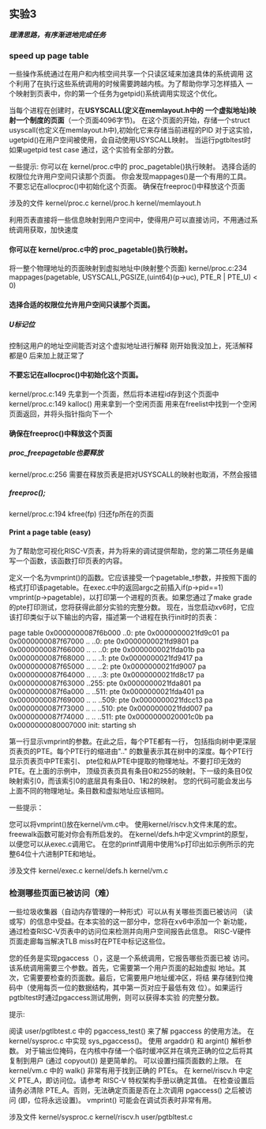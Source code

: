 ## 实验3
***理清思路，有序渐进地完成任务***

### speed up page table
一些操作系统通过在用户和内核空间共享一个只读区域来加速具体的系统调用
这个利用了在执行这些系统调用的时候需要跨越内核。为了帮助你学习怎样插入
一个映射到页表中，你的第一个任务为getpid()系统调用实现这个优化。

当每个进程在创建时，在**USYSCALL(定义在memlayout.h中的
一个虚拟地址)映射一个制度的页面**（一个页面4096字节)。
 在这个页面的开始，存储一个struct usyscall(也定义在memlayout.h中),初始化它来存储当前进程的PID
  对于这实验，ugetpid()在用户空间被使用，会自动使用USYSCALL映射。
  当运行pgtbltest时如果ugetpid test case 通过，这个实验有全部的分数。

一些提示:
你可以在 kernel/proc.c中的 proc_pagetable()执行映射。
选择合适的权限位允许用户空间只读那个页面。
你会发现mappages()是一个有用的工具。
不要忘记在allocproc()中初始化这个页面。
确保在freeproc()中释放这个页面


涉及的文件
  kernel/proc.c
  kernel/proc.h
  kernel/memlayout.h

利用页表直接将一些信息映射到用户空间中，使得用户可以直接访问，不用通过系统调用获取，加快速度


#### 你可以在 kernel/proc.c中的 proc_pagetable()执行映射。
将一整个物理地址的页面映射到虚拟地址中(映射整个页面)
kernel/proc.c:234
mappages(pagetable, USYSCALL,PGSIZE,(uint64)(p->uc), PTE_R | PTE_U) < 0)

#### 选择合适的权限位允许用户空间只读那个页面。
##### U标记位
控制这用户的地址空间能否对这个虚拟地址进行解释
刚开始我没加上，死活解释都是0
后来加上就正常了

#### 不要忘记在allocproc()中初始化这个页面。
kernel/proc.c:149
先拿到一个页面，然后将本进程id存到这个页面中 kernel/proc.c:149
kalloc() 用来拿到一个空闲页面
    用来在freelist中找到一个空闲页面返回，并将头指针指向下一个
    
#### 确保在freeproc()中释放这个页面
##### proc_freepagetable也要释放
kernel/proc.c:256
需要在释放页表是把对USYSCALL的映射也取消，不然会报错
#####  freeproc();
kernel/proc.c:194
kfree(fp) 归还fp所在的页面


#### Print a page table (easy)
为了帮助您可视化RISC-V页表，并为将来的调试提供帮助，您的第二项任务是编写一个函数，该函数打印页表的内容。

定义一个名为vmprint()的函数。它应该接受一个pagetable_t参数，并按照下面的格式打印该pagetable。在exec.c中的返回argc之前插入if(p->pid==1) vmprint(p->pagetable)，以打印第一个进程的页表。如果您通过了make grade的pte打印测试，您将获得此部分实验的完整分数。
现在，当您启动xv6时，它应该打印类似于以下输出的内容，描述第一个进程在执行init时的页表：


page table 0x0000000087f6b000
 ..0: pte 0x0000000021fd9c01 pa 0x0000000087f67000
 .. ..0: pte 0x0000000021fd9801 pa 0x0000000087f66000
 .. .. ..0: pte 0x0000000021fda01b pa 0x0000000087f68000
 .. .. ..1: pte 0x0000000021fd9417 pa 0x0000000087f65000
 .. .. ..2: pte 0x0000000021fd9007 pa 0x0000000087f64000
 .. .. ..3: pte 0x0000000021fd8c17 pa 0x0000000087f63000
 ..255: pte 0x0000000021fda801 pa 0x0000000087f6a000
 .. ..511: pte 0x0000000021fda401 pa 0x0000000087f69000
 .. .. ..509: pte 0x0000000021fdcc13 pa 0x0000000087f73000
 .. .. ..510: pte 0x0000000021fdd007 pa 0x0000000087f74000
 .. .. ..511: pte 0x0000000020001c0b pa 0x0000000080007000
init: starting sh
  
第一行显示vmprint的参数。在此之后，每个PTE都有一行，
包括指向树中更深层页表页的PTE。每个PTE行的缩进由".."
的数量表示其在树中的深度。每个PTE行显示页表页中PTE索引、
pte位和从PTE中提取的物理地址。不要打印无效的PTE。在上面的示例中，
顶级页表页具有条目0和255的映射。下一级的条目0仅映射索引0，而该索引0的底层具有条目0、1和2的映射。
您的代码可能会发出与上面不同的物理地址。条目数和虚拟地址应该相同。

一些提示：

您可以将vmprint()放在kernel/vm.c中。
使用kernel/riscv.h文件末尾的宏。
freewalk函数可能对你会有所启发的。
在kernel/defs.h中定义vmprint的原型，以便您可以从exec.c调用它。
在您的printf调用中使用%p打印出如示例所示的完整64位十六进制PTE和地址。

涉及文件
  kernel/exec.c
  kernel/defs.h
  kernel/vm.c


### 检测哪些页面已被访问（难）
一些垃圾收集器（自动内存管理的一种形式）可以从有关哪些页面已被访问
（读或写）的信息中受益。在本实验的这一部分中，您将在xv6中添加一个
新功能，通过检查RISC-V页表中的访问位来检测并向用户空间报告此信息。 
RISC-V硬件页面走廊每当解决TLB miss时在PTE中标记这些位。

您的任务是实现pgaccess（），这是一个系统调用，它报告哪些页面已被
访问。该系统调用需要三个参数。首先，它需要第一个用户页面的起始虚拟
地址。其次，它需要要检查的页面数。最后，它需要用户地址缓冲区，将结
果存储到位掩码中（使用每页一位的数据结构，其中第一页对应于最低有效
位）。如果运行pgtbltest时通过pgaccess测试用例，则可以获得本实验
的完整分数。

提示:

阅读 user/pgtlbtest.c 中的 pgaccess_test() 来了解 pgaccess 的使用方法。
在 kernel/sysproc.c 中实现 sys_pgaccess()。
使用 argaddr() 和 argint() 解析参数。
对于输出位掩码，在内核中存储一个临时缓冲区并在填充正确的位之后将其复制到用户 (通过 copyout()) 是更简单的。
可以设置扫描页面数的上限。
在 kernel/vm.c 中的 walk() 非常有用于找到正确的 PTEs。
在 kernel/riscv.h 中定义 PTE_A，即访问位。请参考 RISC-V 特权架构手册以确定其值。
在检查设置后请务必清除 PTE_A。否则，无法确定页面是否在上次调用 pgaccess() 之后被访问 (即，位将永远设置)。
vmprint() 可能会在调试页表时非常有用。


涉及文件
  kernel/sysproc.c
  kernel/riscv.h
  user/pgtbltest.c

